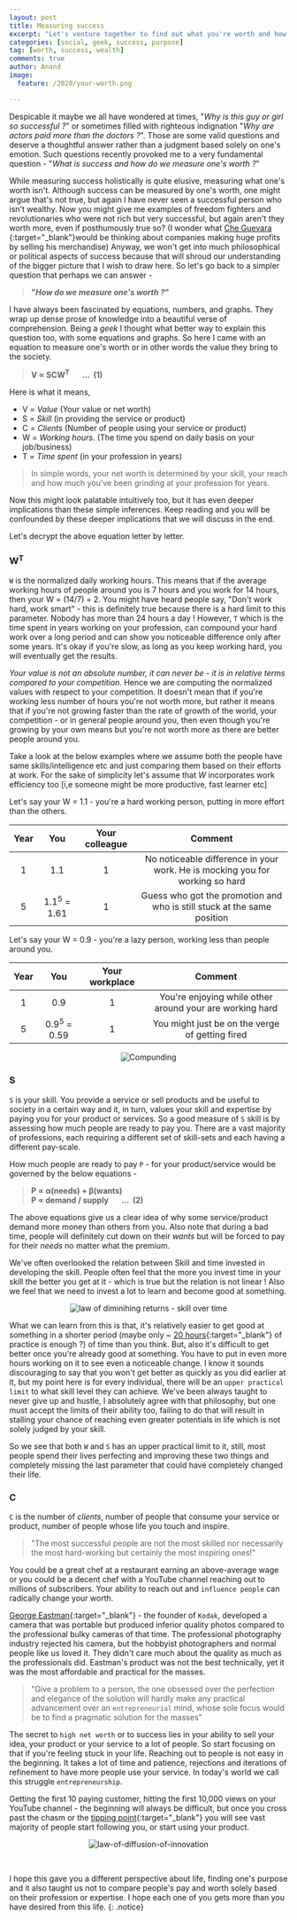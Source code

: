 ```yaml
---
layout: post
title: Measuring success
excerpt: "Let's venture together to find out what you're worth and how can you get the most from this life"
categories: [social, geek, success, purpose]
tag: [worth, success, wealth]
comments: true
author: Anand
image:
  feature: /2020/your-worth.png

---
```


Despicable it maybe we all have wondered at times, "*Why is this guy or girl so successful ?*" or sometimes filled with righteous indignation "*Why are actors paid more than the doctors ?*". Those are some valid questions and deserve a thoughtful answer rather than a judgment based solely on one's emotion. Such questions recently provoked me to a very fundamental question - "*What is success and how do we measure one's worth ?*"

While measuring success holistically is quite elusive, measuring what one's worth isn't. Although success can be measured by one's worth, one might argue that's not true, but again I have never seen a successful person who isn't wealthy. Now you might give me examples of freedom fighters and revolutionaries who were not rich but very successful, but again aren't they worth more, even if posthumously true so? (I wonder what [Che Guevara ](https://en.wikipedia.org/wiki/Che_Guevara){:target="_blank"}would be thinking about companies making huge profits by selling his merchandise)
Anyway, we won't get into much philosophical or political aspects of success because that will shroud our understanding of the bigger picture that I wish to draw here. So let's go back to a simpler question that perhaps we can answer -

> **"*How do we measure one's worth ?*"**

I have always been fascinated by equations, numbers, and graphs. They wrap up dense prose of knowledge into a beautiful verse of comprehension. Being a *geek* I thought what better way to explain this question too, with some equations and graphs. So here I came with an equation to measure one's worth or in other words the value they bring to the society.

> **V ∝ SCW<sup>T</sup>  &nbsp;&nbsp;&nbsp;&nbsp;&nbsp;  ... &nbsp;(1)**

Here is what it means,

* V = *Value* (Your value or net worth)
* S = *Skill* (in providing the service or product)
* C = *Clients* (Number of people using your service or product)
* W = *Working hours*. (The time you spend on daily basis on your job/business)
* T = *Time spent* (in your profession in years)

> In simple words, your net worth is determined by your skill, your reach and how much you've been grinding at your profession for years.

Now this might look palatable intuitively too, but it has even  deeper implications than these simple inferences. Keep reading and you will be confounded by these deeper implications that we will discuss in the end.

Let's decrypt the above equation letter by letter.

### W<sup>T</sup>

`W` is the normalized daily working hours. This means that if the average working hours of people around you is 7 hours and you work for 14 hours, then your W = (14/7) = 2. You might have heard people say, "Don't work hard, work smart" - this is definitely true because there is a hard limit to this parameter. Nobody has more than 24 hours a day ! However, `T` which is the time spent in years working on your profession, can compound your hard work over a long period and can show you noticeable difference only after some years. It's okay if you're slow, as long as you keep working hard, you will eventually get the results.


*Your value is not an absolute number, it can never be - it is in relative terms compared to your competition*. Hence we are computing the normalized values with respect to your competition. It doesn't mean that if you're working less number of hours you're not worth more, but rather it means that if you're not growing faster than the rate of growth of the world, your competition - or in general people around you, then even though you're growing by your own means but you're not worth more as there are better people around you.

Take a look at the below examples where we assume both the people have same skills/intelligence etc and just comparing them based on their efforts at work. For the sake of simplicity let's assume that *W* incorporates work efficiency too [i,e someone might be more productive, fast learner etc]

Let's say your W = 1.1 - you're a hard working person, putting in more effort than the others.

| Year |      You     | Your colleague |                                    Comment                                   |
|:----:|:------------:|:--------------:|:----------------------------------------------------------------------------:|
|   1  |      1.1     |        1       | No noticeable difference in your work. He is mocking you for working so hard |
|   5  | 1.1<sup>5</sup> = 1.61 |        1       |   Guess who got the promotion and who is still stuck at the same position   |

Let's say your W = 0.9 - you're a lazy person, working less than people around you.

| Year |      You     | Your workplace |                          Comment                         |
|:----:|:------------:|:--------------:|:--------------------------------------------------------:|
|   1  |      0.9     |        1       | You're enjoying while other around your are working hard |
|   5  | 0.9<sup>5</sup> = 0.59 |        1       |      You might just be on the verge of getting fired     |

<p align="center">
    <img src="/img/2020/compounding.png" alt="Compunding" />
</p>

### S

`S` is your skill. You provide a service or sell products and be useful to society in a certain way and it, in turn, values your skill and expertise by paying you for your product or services. So a good measure of `S` skill is by assessing how much people are ready to pay you. There are a vast majority of professions, each requiring a different set of skill-sets and each having a different pay-scale.

How much people are ready to pay `P` - for your product/service would be governed by the below equations -

> **P ∝ α(needs) + β(wants)**  
> **P ∝ demand / supply  &nbsp;&nbsp;&nbsp;&nbsp;&nbsp;  ... &nbsp;(2)**

The above equations give us a clear idea of why some service/product demand more money than others from you. Also note that during a bad time, people will definitely cut down on their *wants* but will be forced to pay for their *needs* no matter what the premium.

We've often overlooked the relation between Skill and time invested in developing the skill. People often feel that the more you invest time in your skill the better you get at it - which is true but the relation is not linear ! Also we feel that we need to invest a lot to learn and become good at something.

<p align="center">
    <img src="/img/2020/skill-over-time.jpg" alt="law of diminihing returns - skill over time" />
</p>

What we can learn from this is that, it's relatively easier to get good at something in a shorter period (maybe only ~ [20 hours](https://www.youtube.com/watch?v=5MgBikgcWnY){:target="_blank"} of practice is enough ?) of time than you think. But, also it's difficult to get better once you're already good at something. You have to put in even more hours working on it to see even a noticeable change. I know it sounds discouraging to say that you won't get better as quickly as you did earlier at it, but my point here is for every individual, there will be an `upper practical limit` to what skill level they can achieve. We've been always taught to never give up and hustle, I absolutely agree with that philosophy, but one must accept the limits of their ability too, failing to do that will result in stalling your chance of reaching even greater potentials in life which is not solely judged by your skill.

So we see that both `W` and `S` has an upper practical limit to it, still, most people spend their lives perfecting and improving these two things and completely missing the last parameter that could have completely changed their life.


### C

`C` is the number of *clients*, number of people that consume your service or product, number of people whose life you touch and inspire.

> "The most successful people are not the most skilled nor necessarily the most hard-working but certainly the most inspiring ones!"

You could be a great chef at a restaurant earning an above-average wage or you could be a decent chef with a YouTube channel reaching out to millions of subscribers. Your ability to reach out and `influence people` can radically change your worth.

[George Eastman](https://en.wikipedia.org/wiki/George_Eastman){:target="_blank"} - the founder of `Kodak`, developed a camera that was portable but produced inferior quality photos compared to the professional bulky cameras of that time. The professional photography industry rejected his camera, but the hobbyist photographers and normal people like us loved it. They didn't care much about the quality as much as the professionals did. Eastman's product was not the best technically, yet it was the most affordable and practical for the masses.

> "Give a problem to a person, the one obsessed over the perfection and elegance of the solution will hardly make any practical advancement over an `entrepreneurial` mind, whose sole focus would be to find a pragmatic solution for the masses"

The secret to `high net worth` or to success lies in your ability to sell your idea, your product or your service to a lot of people. So start focusing on that if you're feeling stuck in your life. Reaching out to people is not easy in the beginning. It takes a lot of time and patience, rejections and iterations of refinement to have more people use your service. In today's world we call this struggle `entrepreneurship`.

Getting the first 10 paying customer, hitting the first 10,000 views on your YouTube channel - the beginning will always be difficult, but once you cross past the chasm or the [tipping point](https://en.wikipedia.org/wiki/The_Tipping_Point){:target="_blank"} you will see vast majority of people start following you, or start using your product.

<p align="center">
    <img src="/img/2020/law-of-diffusion-of-innovation.png" alt="law-of-diffusion-of-innovation" />
</p>

<br/>

I hope this gave you a different perspective about life, finding one's purpose and it also taught us not to compare people's pay and worth solely based on their profession or expertise. I hope each one of you gets more than you have desired from this life.
{: .notice}








